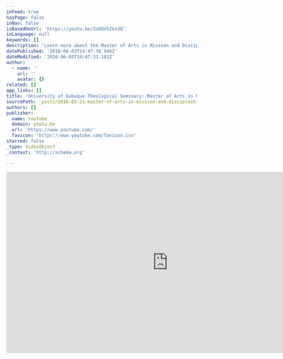 ```yaml
---
inFeed: true
hasPage: false
inNav: false
isBasedOnUrl: 'https://youtu.be/ZoDQVhZke3Q'
inLanguage: null
keywords: []
description: 'Learn more about the Master of Arts in Mission and Discipleship at University of Dubuque Theological Seminary. '
datePublished: '2016-06-03T14:47:38.946Z'
dateModified: '2016-06-03T14:47:33.182Z'
author:
  - name: ''
    url: ''
    avatar: {}
related: []
app_links: []
title: 'University of Dubuque Theological Seminary: Master of Arts in Mission and Discipleship'
sourcePath: _posts/2016-03-21-master-of-arts-in-mission-and-discipleship.md
authors: []
publisher:
  name: YouTube
  domain: youtu.be
  url: 'https://www.youtube.com/'
  favicon: 'https://www.youtube.com/favicon.ico'
starred: false
_type: VideoObject
_context: 'http://schema.org'

---
```

<iframe src="https://cdn.embedly.com/widgets/media.html?src=https%3A%2F%2Fwww.youtube.com%2Fembed%2FZoDQVhZke3Q%3Ffeature%3Doembed&amp;url=https%3A%2F%2Fwww.youtube.com%2Fwatch%3Fv%3DZoDQVhZke3Q%26feature%3Dyoutu.be&amp;image=https%3A%2F%2Fi.ytimg.com%2Fvi%2FZoDQVhZke3Q%2Fhqdefault.jpg&amp;key=b7d04c9b404c499eba89ee7072e1c4f7&amp;type=text%2Fhtml&amp;schema=youtube" width="854" height="480" scrolling="no" frameborder="0" allowfullscreen="allowfullscreen" style=""></iframe>